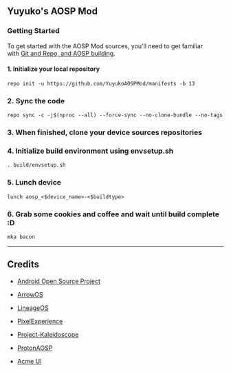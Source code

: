 ## Yuyuko's AOSP Mod

### Getting Started

To get started with the AOSP Mod sources, you'll need to get familiar with [Git and Repo, and AOSP building](https://source.android.com/setup/build/downloading).

#### 1. Initialize your local repository

```
repo init -u https://github.com/YuyukoAOSPMod/manifests -b 13
```

### 2. Sync the code

```
repo sync -c -j$(nproc --all) --force-sync --no-clone-bundle --no-tags
```

### 3. When finished, clone your device sources repositories

### 4. Initialize build environment using envsetup.sh

```
. build/envsetup.sh
```

### 5. Lunch device

```
lunch aosp_<$device_name>-<$buildtype>
```

### 6. Grab some cookies and coffee and wait until build complete :D

```
mka bacon 
```

---

## Credits

- [Android Open Source Project](https://android.googlesource.com/)
- [ArrowOS](https://github.com/ArrowOS)

- [LineageOS](https://github.com/LineageOS)

- [PixelExperience](https://github.com/PixelExperience)
- [Project-Kaleidoscope](https://github.com/Project-Kaleidoscope)
- [ProtonAOSP](https://github.com/ProtonAOSP)
- [Acme UI](https://github.com/AcmeUI/)


